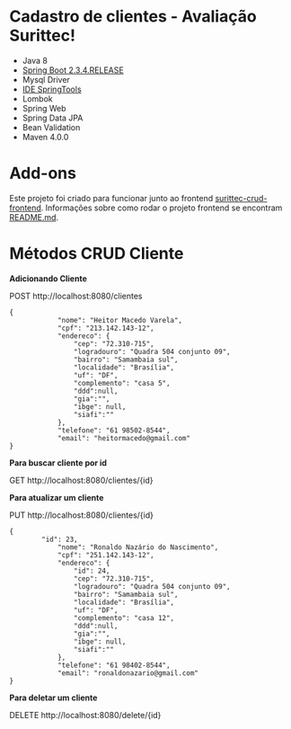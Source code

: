 # Cadastro de clientes - Avaliação Surittec!

* Java 8
* [Spring Boot 2.3.4.RELEASE](https://start.spring.io/)
* Mysql Driver
* [IDE SpringTools](https://spring.io/tools)
* Lombok
* Spring Web
* Spring Data JPA
* Bean Validation
* Maven 4.0.0

# Add-ons
Este projeto foi criado para funcionar junto ao frontend 
[surittec-crud-frontend](https://github.com/andrebrandaodf/surittec-crud-frontend).
Informações sobre como rodar o projeto frontend se encontram [README.md](https://github.com/andrebrandaodf/surittec-crud-frontend/blob/main/README.md). 

# Métodos CRUD Cliente

**Adicionando Cliente**

POST http://localhost:8080/clientes 

```
{
            "nome": "Heitor Macedo Varela",
            "cpf": "213.142.143-12",
            "endereco": {
                "cep": "72.310-715",
                "logradouro": "Quadra 504 conjunto 09",
                "bairro": "Samambaia sul",
                "localidade": "Brasília",
                "uf": "DF",
                "complemento": "casa 5",
                "ddd":null,
                "gia":"",
                "ibge": null,
                "siafi":""
            },
            "telefone": "61 98502-8544",
            "email": "heitormacedo@gmail.com"
}
```

**Para buscar cliente por id**

GET http://localhost:8080/clientes/{id}


**Para atualizar um cliente**

PUT http://localhost:8080/clientes/{id}

```
{
	    "id": 23,
            "nome": "Ronaldo Nazário do Nascimento",
            "cpf": "251.142.143-12",
            "endereco": {
            	"id": 24,
                "cep": "72.310-715",
                "logradouro": "Quadra 504 conjunto 09",
                "bairro": "Samambaia sul",
                "localidade": "Brasília",
                "uf": "DF",
                "complemento": "casa 12",
                "ddd":null,
                "gia":"",
                "ibge": null,
                "siafi":""
            },
            "telefone": "61 98402-8544",
            "email": "ronaldonazario@gmail.com"
}
```

**Para deletar um cliente**

DELETE http://localhost:8080/delete/{id}
